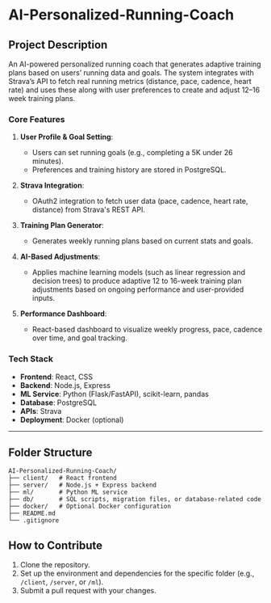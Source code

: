 # AI-Personalized-Running-Coach

## Project Description

An AI-powered personalized running coach that generates adaptive training plans based on users’ running data and goals. The system integrates with Strava’s API to fetch real running metrics (distance, pace, cadence, heart rate) and uses these along with user preferences to create and adjust 12–16 week training plans.

### Core Features
1. **User Profile & Goal Setting**:
   - Users can set running goals (e.g., completing a 5K under 26 minutes).
   - Preferences and training history are stored in PostgreSQL.

2. **Strava Integration**:
   - OAuth2 integration to fetch user data (pace, cadence, heart rate, distance) from Strava's REST API.

3. **Training Plan Generator**:
   - Generates weekly running plans based on current stats and goals.

4. **AI-Based Adjustments**:
   - Applies machine learning models (such as linear regression and decision trees) to produce adaptive 12 to 16-week training plan adjustments based on ongoing performance and user-provided inputs.

5. **Performance Dashboard**:
   - React-based dashboard to visualize weekly progress, pace, cadence over time, and goal tracking.

### Tech Stack
- **Frontend**: React, CSS
- **Backend**: Node.js, Express
- **ML Service**: Python (Flask/FastAPI), scikit-learn, pandas
- **Database**: PostgreSQL
- **APIs**: Strava
- **Deployment**: Docker (optional)

---
## Folder Structure
```plaintext
AI-Personalized-Running-Coach/
├── client/   # React frontend
├── server/   # Node.js + Express backend
├── ml/       # Python ML service
├── db/       # SQL scripts, migration files, or database-related code
├── docker/   # Optional Docker configuration
├── README.md
└── .gitignore
```

## How to Contribute
1. Clone the repository.
2. Set up the environment and dependencies for the specific folder (e.g., `/client`, `/server`, or `/ml`).
3. Submit a pull request with your changes.
